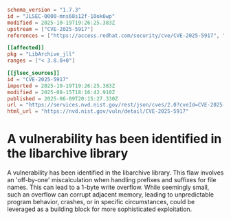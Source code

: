 ```toml
schema_version = "1.7.3"
id = "JLSEC-0000-mns68s12f-10ok6wp"
modified = 2025-10-19T19:26:25.383Z
upstream = ["CVE-2025-5917"]
references = ["https://access.redhat.com/security/cve/CVE-2025-5917", "https://bugzilla.redhat.com/show_bug.cgi?id=2370874", "https://github.com/libarchive/libarchive/pull/2588", "https://github.com/libarchive/libarchive/releases/tag/v3.8.0"]

[[affected]]
pkg = "LibArchive_jll"
ranges = ["< 3.8.0+0"]

[[jlsec_sources]]
id = "CVE-2025-5917"
imported = 2025-10-19T19:26:25.383Z
modified = 2025-08-15T18:16:42.910Z
published = 2025-06-09T20:15:27.330Z
url = "https://services.nvd.nist.gov/rest/json/cves/2.0?cveId=CVE-2025-5917"
html_url = "https://nvd.nist.gov/vuln/detail/CVE-2025-5917"
```

# A vulnerability has been identified in the libarchive library

A vulnerability has been identified in the libarchive library. This flaw involves an 'off-by-one' miscalculation when handling prefixes and suffixes for file names. This can lead to a 1-byte write overflow. While seemingly small, such an overflow can corrupt adjacent memory, leading to unpredictable program behavior, crashes, or in specific circumstances, could be leveraged as a building block for more sophisticated exploitation.

